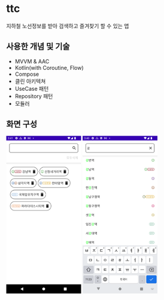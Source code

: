 # ttc
지하철 노선정보를 받아 검색하고 즐겨찾기 할 수 있는 앱

## 사용한 개념 및 기술
- MVVM & AAC
- Kotlin(with Coroutine, Flow)
- Compose
- 클린 아키텍쳐
- UseCase 패턴
- Repository 패턴
- 모듈러 

## 화면 구성
<img src="https://github.com/bsscco/ttc/blob/main/images/Screenshot_1634841686.png" width="200"/>
<img src="https://github.com/bsscco/ttc/blob/main/images/Screenshot_1634841650.png" width="200"/>

